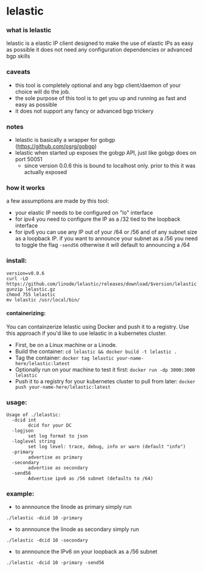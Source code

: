 # lelastic

### what is lelastic
lelastic is a elastic IP client designed to make the use of elastic IPs as easy as possible
it does not need any configuration dependencies or advanced bgp skills

### caveats
- this tool is completely optional and any bgp client/daemon of your choice will do the job.
- the sole purpose of this tool is to get you up and running as fast and easy as possible
- it does not support any fancy or advanced bgp trickery

### notes
- lelastic is basically a wrapper for gobgp (https://github.com/osrg/gobgp)
- lelastic when started up exposes the gobgp API, just like gobgp does on port 50051
	- since version 0.0.6 this is bound to localhost only. prior to this it was actually exposed

### how it works
a few assumptions are made by this tool:
- your elastic IP needs to be configured on "lo" interface
- for ipv4 you need to configure the IP as a /32 tied to the loopback interface
- for ipv6 you can use any IP out of your /64 or /56 and of any subnet size as a loopback IP. if you want to announce your subnet as a /56 you need to toggle the flag `-send56` otherwise it will default to announcing a /64


### install:
```
version=v0.0.6
curl -LO https://github.com/linode/lelastic/releases/download/$version/lelastic.gz
gunzip lelastic.gz
chmod 755 lelastic
mv lelastic /usr/local/bin/
```

#### containerizing:

You can containzerize lelastic using Docker and push it to a registry. Use this approach if you'd like to use lelastic in a kubernetes cluster.

* First, be on a Linux machine or a Linode.
* Build the container: `cd lelastic && docker build -t lelastic .`
* Tag the container: `docker tag lelastic your-name-here/lelastic:latest`
* Optionally run on your machine to test it first: `docker run -dp 3000:3000 lelastic` 
* Push it to a registry for your kubernetes cluster to pull from later: `docker push your-name-here/lelastic:latest`


### usage:
```
Usage of ./lelastic:
  -dcid int
        dcid for your DC
  -logjson
        set log format to json
  -loglevel string
        set log level: trace, debug, info or warn (default "info")
  -primary
        advertise as primary
  -secondary
        advertise as secondary
  -send56
        Advertise ipv6 as /56 subnet (defaults to /64)
```

### example:
- to annnounce the linode as primary simply run
```
./lelastic -dcid 10 -primary
```

- to annnounce the linode as secondary simply run
```
./lelastic -dcid 10 -secondary
```

- to annnounce the IPv6 on your loopback as a /56 subnet
```
./lelastic -dcid 10 -primary -send56
```
